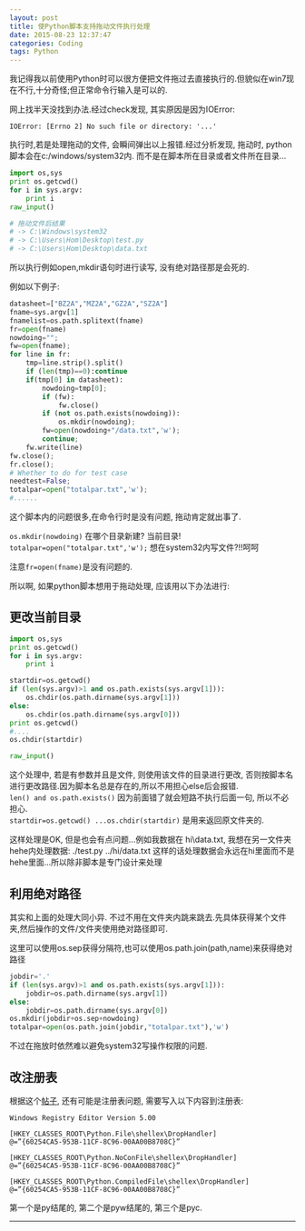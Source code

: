 ```yaml
---
layout: post
title: 使Python脚本支持拖动文件执行处理
date: 2015-08-23 12:37:47
categories: Coding
tags: Python
---
```


我记得我以前使用Python时可以很方便把文件拖过去直接执行的.但貌似在win7现在不行,十分奇怪;但正常命令行输入是可以的.  

网上找半天没找到办法.经过check发现, 其实原因是因为IOError:

`IOError: [Errno 2] No such file or directory: '...'`

执行时,若是处理拖动的文件, 会瞬间弹出以上报错.经过分析发现, 拖动时, python脚本会在c:/windows/system32内. 而不是在脚本所在目录或者文件所在目录...

~~~python
import os,sys
print os.getcwd()
for i in sys.argv:
	print i
raw_input()

# 拖动文件后结果
# -> C:\Windows\system32
# -> C:\Users\Hom\Desktop\test.py
# -> C:\Users\Hom\Desktop\data.txt
~~~

所以执行例如open,mkdir语句时进行读写, 没有绝对路径那是会死的.

例如以下例子:

~~~python
datasheet=["BZ2A","MZ2A","GZ2A","SZ2A"]
fname=sys.argv[1]
fnamelist=os.path.splitext(fname)
fr=open(fname)
nowdoing="";
fw=open(fname);
for line in fr:
	tmp=line.strip().split()
	if (len(tmp)==0):continue
	if(tmp[0] in datasheet):
		nowdoing=tmp[0];
		if (fw):
			fw.close()
		if (not os.path.exists(nowdoing)):
			os.mkdir(nowdoing);
		fw=open(nowdoing+"/data.txt",'w');
		continue;
	fw.write(line)
fw.close();
fr.close();
# Whether to do for test case
needtest=False;
totalpar=open("totalpar.txt",'w');
#......
~~~

这个脚本内的问题很多,在命令行时是没有问题, 拖动肯定就出事了.

`os.mkdir(nowdoing)` 在哪个目录新建? 当前目录!  
`totalpar=open("totalpar.txt",'w');` 想在system32内写文件?!!呵呵  

注意`fr=open(fname)`是没有问题的.

所以啊, 如果python脚本想用于拖动处理, 应该用以下办法进行:

## 更改当前目录

~~~python
import os,sys
print os.getcwd()
for i in sys.argv:
	print i

startdir=os.getcwd()
if (len(sys.argv)>1 and os.path.exists(sys.argv[1])):
	os.chdir(os.path.dirname(sys.argv[1]))
else:
	os.chdir(os.path.dirname(sys.argv[0]))
print os.getcwd()
#....
os.chdir(startdir)

raw_input()
~~~

这个处理中, 若是有参数并且是文件, 则使用该文件的目录进行更改, 否则按脚本名进行更改路径.因为脚本名总是存在的,所以不用担心else后会报错.  
`len() and os.path.exists()` 因为前面错了就会短路不执行后面一句, 所以不必担心.  
`startdir=os.getcwd() ...os.chdir(startdir)` 是用来返回原文件夹的.  

这样处理是OK, 但是也会有点问题...例如我数据在 hi\data.txt, 我想在另一文件夹hehe内处理数据: ./test.py ../hi/data.txt 这样的话处理数据会永远在hi里面而不是hehe里面...所以除非脚本是专门设计来处理

## 利用绝对路径

其实和上面的处理大同小异. 不过不用在文件夹内跳来跳去.先具体获得某个文件夹,然后操作的文件/文件夹使用绝对路径即可.

这里可以使用os.sep获得分隔符,也可以使用os.path.join(path,name)来获得绝对路径

~~~python
jobdir='.'
if (len(sys.argv)>1 and os.path.exists(sys.argv[1])):
	jobdir=os.path.dirname(sys.argv[1])
else:
	jobdir=os.path.dirname(sys.argv[0])
os.mkdir(jobdir+os.sep+nowdoing)
totalpar=open(os.path.join(jobdir,"totalpar.txt"),'w')
~~~

不过在拖放时依然难以避免system32写操作权限的问题.

## 改注册表

根据这个[帖子](https://mindlesstechnology.wordpress.com/2008/03/29/make-python-scripts-droppable-in-windows/), 还有可能是注册表问题, 需要写入以下内容到注册表:

~~~
Windows Registry Editor Version 5.00

[HKEY_CLASSES_ROOT\Python.File\shellex\DropHandler]
@=”{60254CA5-953B-11CF-8C96-00AA00B8708C}”

[HKEY_CLASSES_ROOT\Python.NoConFile\shellex\DropHandler]
@=”{60254CA5-953B-11CF-8C96-00AA00B8708C}”

[HKEY_CLASSES_ROOT\Python.CompiledFile\shellex\DropHandler]
@=”{60254CA5-953B-11CF-8C96-00AA00B8708C}”
~~~

第一个是py结尾的, 第二个是pyw结尾的, 第三个是pyc.



------
